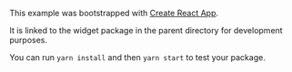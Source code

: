 This example was bootstrapped with [Create React App](https://github.com/facebook/create-react-app).

It is linked to the widget package in the parent directory for development purposes.

You can run `yarn install` and then `yarn start` to test your package.

